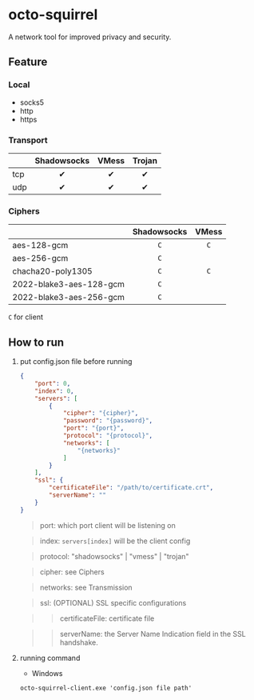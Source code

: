 # octo-squirrel

A network tool for improved privacy and security.

## Feature
### Local
- socks5
- http
- https

### Transport
|               | Shadowsocks | VMess | Trojan |
|:--------------|:-----------:|:-----:|:------:|
| tcp           |      ✔      |   ✔   |   ✔    |
| udp           |      ✔      |   ✔   |   ✔    |

### Ciphers
|                         | Shadowsocks |  VMess  |
|:------------------------|:-----------:|:-------:|
| aes-128-gcm             |     `C`     |   `C`   |
| aes-256-gcm             |     `C`     |         |
| chacha20-poly1305       |     `C`     |   `C`   |
| 2022-blake3-aes-128-gcm |     `C`     |         |
| 2022-blake3-aes-256-gcm |     `C`     |         |

`C` for client

## How to run
1. put config.json file before running

    ```json
    {
        "port": 0,
        "index": 0,
        "servers": [
            {
                "cipher": "{cipher}",
                "password": "{password}",
                "port": "{port}",
                "protocol": "{protocol}",
                "networks": [
                    "{networks}"
                ]
            }
        ],
        "ssl": {
            "certificateFile": "/path/to/certificate.crt",
            "serverName": ""
        }
    }
    ```

    > port: which port client will be listening on

    > index: `servers[index]` will be the client config

    > protocol: "shadowsocks" | "vmess" | "trojan"

    > cipher: see Ciphers

    > networks: see Transmission

    > ssl: (OPTIONAL) SSL specific configurations

    > > certificateFile: certificate file

    > > serverName: the Server Name Indication field in the SSL handshake.

2. running command

    * Windows

    ```cmd
    octo-squirrel-client.exe 'config.json file path'
    ```
